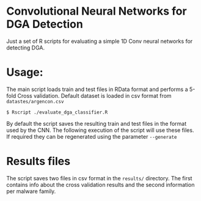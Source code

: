 # Convolutional Neural Networks for DGA Detection

Just a set of R scripts for evaluating a simple 1D Conv neural networks for detecting DGA.


# Usage:

The main script loads  train and test files in RData format and performs a 5-fold Cross validation. Default dataset is loaded in csv format from `datastes/argencon.csv`
```
$ Rscript ./evaluate_dga_classifier.R
```

By default the script saves the resulting train and test files in the format used by the CNN. The following execution of the script will use these files. If required they can be regenerated using the parameter `--generate`


# Results files

The script saves two files in csv format in the `results/` directory. The first contains info about the cross validation results and the second information per malware family.
